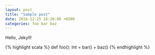 ```yaml
---
layout: post
title: "Sample post"
date: 2016-12-25 16:20:00 +0200
categories: foo bar baz
---
```


Hello, Jekyll!

{% highlight scala %}
def foo(): Int = 
 bar() + baz()
{% endhighlight %}

